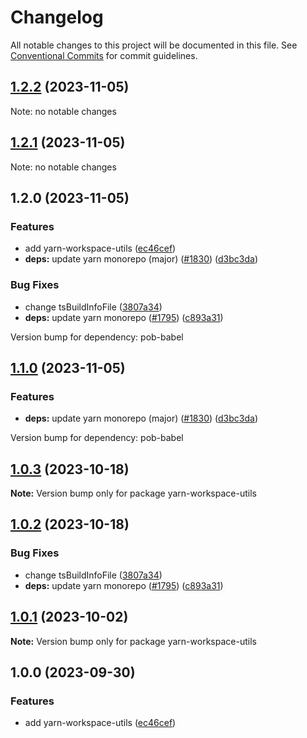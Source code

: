 # Changelog

All notable changes to this project will be documented in this file.
See [Conventional Commits](https://conventionalcommits.org) for commit guidelines.

## [1.2.2](https://github.com/christophehurpeau/pob/compare/yarn-workspace-utils@1.2.1...yarn-workspace-utils@1.2.2) (2023-11-05)

Note: no notable changes




## [1.2.1](https://github.com/christophehurpeau/pob/compare/yarn-workspace-utils@1.2.0...yarn-workspace-utils@1.2.1) (2023-11-05)

Note: no notable changes




## 1.2.0 (2023-11-05)


### Features

* add yarn-workspace-utils ([ec46cef](https://github.com/christophehurpeau/pob/commit/ec46cef0c10dcea790f933635f1ca8e98bd8c71e))
* **deps:** update yarn monorepo (major) ([#1830](https://github.com/christophehurpeau/pob/issues/1830)) ([d3bc3da](https://github.com/christophehurpeau/pob/commit/d3bc3dae88e724fbfb5666aa96a96d8d2bce1f34))


### Bug Fixes

* change tsBuildInfoFile ([3807a34](https://github.com/christophehurpeau/pob/commit/3807a34652fa4f3b6aa6f1e88d0ce323af5d8265))
* **deps:** update yarn monorepo ([#1795](https://github.com/christophehurpeau/pob/issues/1795)) ([c893a31](https://github.com/christophehurpeau/pob/commit/c893a315a1e382e14c5270c4fdc3b3488ddefa30))

Version bump for dependency: pob-babel


## [1.1.0](https://github.com/christophehurpeau/pob/compare/yarn-workspace-utils@1.0.3...yarn-workspace-utils@1.1.0) (2023-11-05)


### Features

* **deps:** update yarn monorepo (major) ([#1830](https://github.com/christophehurpeau/pob/issues/1830)) ([d3bc3da](https://github.com/christophehurpeau/pob/commit/d3bc3dae88e724fbfb5666aa96a96d8d2bce1f34))

Version bump for dependency: pob-babel


## [1.0.3](https://github.com/christophehurpeau/pob/compare/yarn-workspace-utils@1.0.2...yarn-workspace-utils@1.0.3) (2023-10-18)

**Note:** Version bump only for package yarn-workspace-utils





## [1.0.2](https://github.com/christophehurpeau/pob/compare/yarn-workspace-utils@1.0.1...yarn-workspace-utils@1.0.2) (2023-10-18)


### Bug Fixes

* change tsBuildInfoFile ([3807a34](https://github.com/christophehurpeau/pob/commit/3807a34652fa4f3b6aa6f1e88d0ce323af5d8265))
* **deps:** update yarn monorepo ([#1795](https://github.com/christophehurpeau/pob/issues/1795)) ([c893a31](https://github.com/christophehurpeau/pob/commit/c893a315a1e382e14c5270c4fdc3b3488ddefa30))



## [1.0.1](https://github.com/christophehurpeau/pob/compare/yarn-workspace-utils@1.0.0...yarn-workspace-utils@1.0.1) (2023-10-02)

**Note:** Version bump only for package yarn-workspace-utils





## 1.0.0 (2023-09-30)


### Features

* add yarn-workspace-utils ([ec46cef](https://github.com/christophehurpeau/pob/commit/ec46cef0c10dcea790f933635f1ca8e98bd8c71e))
